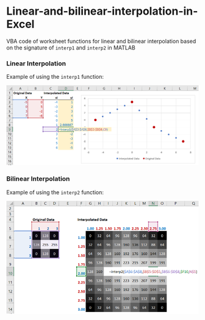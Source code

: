 # Linear-and-bilinear-interpolation-in-Excel
VBA code of worksheet functions for linear and bilinear interpolation based on the signature of `interp1` and `interp2` in MATLAB

### Linear Interpolation
Example of using the `interp1` function:

<p align="center">
  <img src="/Images/linear_interpolation_example.png" />
</p>

### Bilinear Interpolation
Example of using the `interp2` function:

<p align="center">
  <img src="/Images/bilinear_interpolation_example.png" />
</p>
